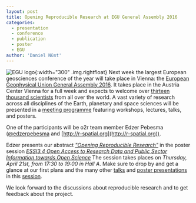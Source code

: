 ```yaml
---
layout: post
title: Opening Reproducible Research at EGU General Assembly 2016
categories:
  - presentation
  - conference
  - publication
  - poster
  - EGU
author: 'Daniel Nüst'
---
```


![EGU logo](http://blogs.egu.eu/geolog/files/2016/03/GA-twitter-700x400.jpg "European Geophysical Union General Assembly 2016"){:width="300" .img.rightfloat} Next week the largest European geosciences conference of the year will take place in Vienna: the [European Geophysical Union General Assembly 2016][egu2016]. It takes place in the Austria Center Vienna for a full week and expects to welcome over [thirteen thousand scientists][mediaegu] from all over the world. A vast variety of research across all disciplines of the Earth, planetary and space sciences will be presented in a [meeting programme][programme] featuring workshops, lectures, talks, and posters.

One of the participants will be o2r team member Edzer Pebesma ([@edzerpebesma](https://twitter.com/edzerpebesma) and [http://r-spatial.org](http://r-spatial.org)).

Edzer presents our abstract [*"Opening Reproducible Research"*][abstractpdf] in the poster session [_ESSI3.4 Open Access to Research Data and Public Sector Information towards Open Science_][postersession] The session takes places on *Thursday, April 21st, from 17:30 to 19:00 in Hall A*. Make sure to drop by and get a glance at our first plans and the many other [talks][oralssession] and [poster presentations][postersession] in this [session][session].

We look forward to the discussions about reproducible research and to get feedback about the project.

[egu2016]: http://www.egu2016.eu/ "EGU General 2016 Assembly Website"
[programme]: http://meetingorganizer.copernicus.org/EGU2016/meetingprogramme "General Assembly Programme"
[abstractpdf]: http://meetingorganizer.copernicus.org/EGU2016/EGU2016-7396.pdf "Abstract PDF download"
[postersession]: http://meetingorganizer.copernicus.org/EGU2016/posters/20148 "Poster session description"
[oralssession]: http://meetingorganizer.copernicus.org/EGU2016/orals/20148 "Orals session description"
[session]: http://meetingorganizer.copernicus.org/EGU2016/session/20148 "Session description"
[mediaegu]: http://media.egu.eu/ "EGU General Assembly media information page"